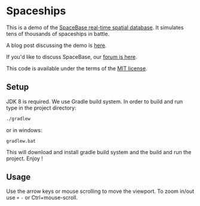 # Spaceships

This is a demo of the [SpaceBase real-time spatial database](http://paralleluniverse.co). It simulates tens of thousands of spaceships in battle.

A blog post discussing the demo is [here](http://blog.paralleluniverse.co/post/44146699200/spaceships).

If you'd like to discuss SpaceBase, our [forum is here](https://groups.google.com/forum/?fromgroups#!forum/spacebase-user).

This code is available under the terms of the [MIT license](http://opensource.org/licenses/MIT).

## Setup

JDK 8 is required. We use Gradle build system. In order to build and run type in the project directory:
```sh
./gradlew
```
or in windows:
```
gradlew.bat
```
This will download and install gradle build system and the build and run the project.
Enjoy !

## Usage
Use the arrow keys or mouse scrolling to move the viewport. To zoom in/out use `+` `-` or Ctrl+mouse-scroll.
